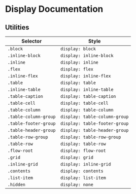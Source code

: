 # Display Documentation

## Utilities

| Selector              | Style                         |
| --------------------- | ----------------------------- |
| `.block`              | `display: block`              |
| `.inline-block`       | `display: inline-block`       |
| `.inline`             | `display: inline`             |
| `.flex`               | `display: flex`               |
| `.inline-flex`        | `display: inline-flex`        |
| `.table`              | `display: table`              |
| `.inline-table`       | `display: inline-table`       |
| `.table-caption`      | `display: table-caption`      |
| `.table-cell`         | `display: table-cell`         |
| `.table-column`       | `display: table-column`       |
| `.table-column-group` | `display: table-column-group` |
| `.table-footer-group` | `display: table-footer-group` |
| `.table-header-group` | `display: table-header-group` |
| `.table-row-group`    | `display: table-row-group`    |
| `.table-row`          | `display: table-row`          |
| `.flow-root`          | `display: flow-root`          |
| `.grid`               | `display: grid`               |
| `.inline-grid`        | `display: inline-grid`        |
| `.contents`           | `display: contents`           |
| `.list-item`          | `display: list-item`          |
| `.hidden`             | `display: none`               |
